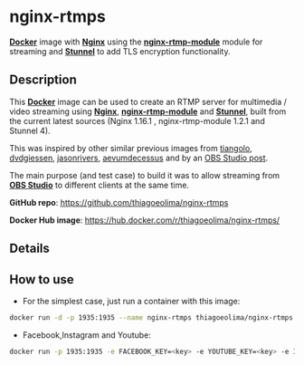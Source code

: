 # nginx-rtmps

[**Docker**](https://www.docker.com/) image with [**Nginx**](http://nginx.org/en/)
using the [**nginx-rtmp-module**](https://github.com/arut/nginx-rtmp-module)
module for streaming and [**Stunnel**](https://www.stunnel.org/) to add TLS encryption functionality.

## Description

This [**Docker**](https://www.docker.com/) image can be used to create an RTMP server for multimedia / video 
streaming using [**Nginx**](http://nginx.org/en/), [**nginx-rtmp-module**](https://github.com/arut/nginx-rtmp-module) 
and [**Stunnel**](https://www.stunnel.org/),
built from the current latest sources (Nginx 1.16.1 , nginx-rtmp-module 1.2.1 and Stunnel 4).

This was inspired by other similar previous images from [tiangolo](https://hub.docker.com/r/tiangolo/nginx-rtmp/),
[dvdgiessen](https://hub.docker.com/r/dvdgiessen/nginx-rtmp-docker/), 
[jasonrivers](https://hub.docker.com/r/jasonrivers/nginx-rtmp/), 
[aevumdecessus](https://hub.docker.com/r/aevumdecessus/docker-nginx-rtmp/) and by an 
[OBS Studio post](https://obsproject.com/forum/resources/how-to-set-up-your-own-private-rtmp-server-using-nginx.50/).

The main purpose (and test case) to build it was to allow streaming from 
[**OBS Studio**](https://obsproject.com/) to different clients at the same time.

**GitHub repo**: <https://github.com/thiagoeolima/nginx-rtmps>

**Docker Hub image**: <https://hub.docker.com/r/thiagoeolima/nginx-rtmps/>

## Details

## How to use

* For the simplest case, just run a container with this image:

```bash
docker run -d -p 1935:1935 --name nginx-rtmps thiagoeolima/nginx-rtmps
```

* Facebook,Instagram and Youtube:

```bash
docker run -p 1935:1935 -e FACEBOOK_KEY=<key> -e YOUTUBE_KEY=<key> -e INSTAGRAM_KEY=<key> thiagoeolima/nginx-rtmps
```
